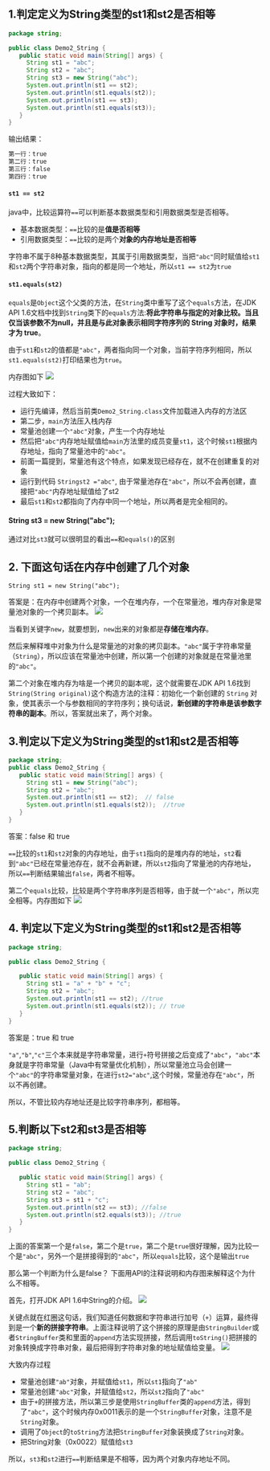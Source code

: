 ## 1.判定定义为String类型的st1和st2是否相等
```java
package string;

public class Demo2_String {
   public static void main(String[] args) {
     String st1 = "abc";
     String st2 = "abc";
     String st3 = new String("abc");
     System.out.println(st1 == st2);
     System.out.println(st1.equals(st2)); 
     System.out.println(st1 == st3);
     System.out.println(st1.equals(st3)); 
   }
}
```

输出结果：
```java
第一行：true
第二行：true
第三行：false
第四行：true
```

#### `st1 == st2`
java中，比较运算符`==`可以判断基本数据类型和引用数据类型是否相等。

- 基本数据类型：`==`比较的是**值是否相等**
- 引用数据类型：`==`比较的是两个**对象的内存地址是否相等**

字符串不属于8种基本数据类型，其属于引用数据类型，当把`"abc"`同时赋值给`st1`和`st2`两个字符串对象，指向的都是同一个地址，所以`st1 == st2`为`true`

#### `st1.equals(st2)`
`equals`是`Object`这个父类的方法，在`String`类中重写了这个`equals`方法，在JDK API 1.6文档中找到`String`类下的`equals`方法:**将此字符串与指定的对象比较。当且仅当该参数不为null，并且是与此对象表示相同字符序列的 String 对象时，结果才为 true**。

由于`st1`和`st2`的值都是`"abc"`，两者指向同一个对象，当前字符序列相同，所以`st1.equals(st2)`打印结果也为`true`。

内存图如下
![](../面试题/image/string_compare.jpg)

过程大致如下：
- 运行先编译，然后当前类`Demo2_String.class`文件加载进入内存的方法区
- 第二步，`main`方法压入栈内存
- 常量池创建一个`"abc"`对象，产生一个内存地址
- 然后把`"abc"`内存地址赋值给`main`方法里的成员变量`st1`，这个时候`st1`根据内存地址，指向了常量池中的`"abc"`。
- 前面一篇提到，常量池有这个特点，如果发现已经存在，就不在创建重复的对象
- 运行到代码 `Stringst2 ="abc"`, 由于常量池存在`"abc"`，所以不会再创建，直接把`"abc"`内存地址赋值给了st2
- 最后`st1`和`st2`都指向了内存中同一个地址，所以两者是完全相同的。

#### String st3 = new String("abc");
通过对比`st3`就可以很明显的看出`==`和`equals()`的区别


## 2. 下面这句话在内存中创建了几个对象
`String st1 = new String("abc");`

答案是：在内存中创建两个对象，一个在堆内存，一个在常量池，堆内存对象是常量池对象的一个拷贝副本。
![](../面试题/image/new_string_object.jpg)

当看到关键字`new`，就要想到，`new`出来的对象都是**存储在堆内存**。

然后来解释堆中对象为什么是常量池的对象的拷贝副本。`"abc"`属于字符串常量（`String`），所以应该在常量池中创建，所以第一个创建的对象就是在常量池里的`"abc"`。

第二个对象在堆内存为啥是一个拷贝的副本呢，这个就需要在JDK API 1.6找到`String(String original)`这个构造方法的注释：初始化一个新创建的 `String` 对象，使其表示一个与参数相同的字符序列；换句话说，**新创建的字符串是该参数字符串的副本**。所以，答案就出来了，两个对象。


## 3.判定以下定义为String类型的st1和st2是否相等
```java
package string;
public class Demo2_String {
   public static void main(String[] args) {
     String st1 = new String("abc");
     String st2 = "abc";
     System.out.println(st1 == st2);  // false
     System.out.println(st1.equals(st2));  //true
   }
}
```
答案：false 和 true

`==`比较的`st1`和`st2`对象的内存地址，由于`st1`指向的是堆内存的地址，`st2`看到`"abc"`已经在常量池存在，就不会再新建，所以`st2`指向了常量池的内存地址，所以`==`判断结果输出`false`，两者不相等。

第二个`equals`比较，比较是两个字符串序列是否相等，由于就一个`"abc"`，所以完全相等。内存图如下
![](../面试题/image/new_stringCompare.jpg)


## 4. 判定以下定义为String类型的st1和st2是否相等
```java
package string;

public class Demo2_String {

   public static void main(String[] args) {
     String st1 = "a" + "b" + "c";
     String st2 = "abc";
     System.out.println(st1 == st2); //true
     System.out.println(st1.equals(st2)); // true
   }
}
```
答案是：true 和 true

`"a"`,`"b"`,`"c"`三个本来就是字符串常量，进行`+`符号拼接之后变成了`"abc"`，`"abc"`本身就是字符串常量（Java中有常量优化机制），所以常量池立马会创建一个`"abc"`的字符串常量对象，在进行`st2="abc"`,这个时候，常量池存在`"abc"`，所以不再创建。

所以，不管比较内存地址还是比较字符串序列，都相等。

## 5.判断以下st2和st3是否相等
```java
package string;

public class Demo2_String {

   public static void main(String[] args) {
     String st1 = "ab";
     String st2 = "abc";
     String st3 = st1 + "c";
     System.out.println(st2 == st3); //false
     System.out.println(st2.equals(st3)); //true 
   }
}
```

上面的答案第一个是`false`，第二个是`true`，第二个是`true`很好理解，因为比较一个是`"abc"`，另外一个是拼接得到的`"abc"`，所以`equals`比较，这个是输出`true`

那么第一个判断为什么是false？ 下面用API的注释说明和内存图来解释这个为什么不相等。

首先，打开JDK API 1.6中String的介绍。
![](../面试题/image/jdk_string_introduce.jpg)

关键点就在红圈这句话，我们知道任何数据和字符串进行加号（`+`）运算，最终得到是一个**新的拼接字符串**。上面注释说明了这个拼接的原理是由`StringBuilder`或者`StringBuffer`类和里面的`append`方法实现拼接，然后调用`toString()`把拼接的对象转换成字符串对象，最后把得到字符串对象的地址赋值给变量。
![](../面试题/image/joint_string_compare.jpg)

大致内存过程

- 常量池创建`"ab"`对象，并赋值给`st1`，所以`st1`指向了`"ab"`
- 常量池创建`"abc"`对象，并赋值给`st2`，所以`st2`指向了`"abc"`
- 由于`+`的拼接方法，所以第三步是使用`StringBuffer`类的`append`方法，得到了`"abc"`，这个时候内存0x0011表示的是一个`StringBuffer`对象，注意不是`String`对象。
- 调用了`Object`的`toString`方法把`StringBuffer`对象装换成了`String`对象。
- 把String对象（0x0022）赋值给`st3`

所以，`st3`和`st2`进行`==`判断结果是不相等，因为两个对象内存地址不同。